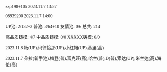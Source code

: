 <font face="Fira Code">

zzp198+105 2023.11.7 13:57

08939200 2023.11.7 14:00

UP池: 2/132+2  普池: 3/64+10  友情池: 0/6  总共: 214

高品质铸模: 4/7  中品质铸模: 0/0  XXXXX铸模: 0/0

2023.11.8 杨(UP),玛律恰那(UP),小红帽(UP),基里(高)

2023.11.7 朵拉(新手池),梅登(普),富克旺(高),哈兰(普),D(普),索达(UP),米兰达(高),海伦(高)

</font>
